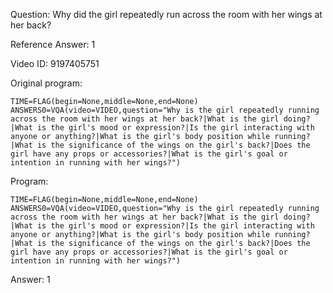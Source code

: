 Question: Why did the girl repeatedly run across the room with her wings at her back?

Reference Answer: 1

Video ID: 9197405751

Original program:

```
TIME=FLAG(begin=None,middle=None,end=None)
ANSWERS0=VQA(video=VIDEO,question="Why is the girl repeatedly running across the room with her wings at her back?|What is the girl doing?|What is the girl's mood or expression?|Is the girl interacting with anyone or anything?|What is the girl's body position while running?|What is the significance of the wings on the girl's back?|Does the girl have any props or accessories?|What is the girl's goal or intention in running with her wings?")
```

Program:

```
TIME=FLAG(begin=None,middle=None,end=None)
ANSWERS0=VQA(video=VIDEO,question="Why is the girl repeatedly running across the room with her wings at her back?|What is the girl doing?|What is the girl's mood or expression?|Is the girl interacting with anyone or anything?|What is the girl's body position while running?|What is the significance of the wings on the girl's back?|Does the girl have any props or accessories?|What is the girl's goal or intention in running with her wings?")
```

Answer: 1

